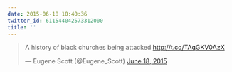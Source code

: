 ```yaml
---
date: 2015-06-18 10:40:36
twitter_id: 611544042573312000
title: ''
---
```


<blockquote class="twitter-tweet"><p lang="en" dir="ltr">A history of black churches being attacked <a href="http://t.co/TAqGKV0AzX">http://t.co/TAqGKV0AzX</a></p>&mdash; Eugene Scott (@Eugene_Scott) <a href="https://twitter.com/Eugene_Scott/status/611536390069862400?ref_src=twsrc%5Etfw">June 18, 2015</a></blockquote>
<script async src="https://platform.twitter.com/widgets.js" charset="utf-8"></script>
